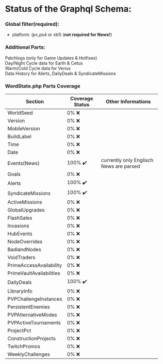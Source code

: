 # Status of the Graphql Schema:

### Global filter(required):

-  platform:  (pc,ps4 or xb1)  (**not required for News!**)

### Additional Parts:

Patchlogs (only  for Game  Updates & Hotfixes)  
Day/Night Cycle data for Earth & Cetus   
Warm/Cold Cycle data for Venus  
Data History for Alerts, DailyDeals & SyndicateMissions   


### WordState.php Parts Coverage

| Section                  | Coverage Status         | Other Informations                       |
| ------------------------ | ----------------------- | ---------------------------------------- |
| WorldSeed                | 0% :x:                  |                                          |
| Version                  | 0% :x:                  |                                          |
| MobileVersion            | 0% :x:                  |                                          |
| BuildLabel               | 0% :x:                  |                                          |
| Time                     | 0% :x:                  |                                          |
| Date                     | 0% :x:                  |                                          |
| Events(News)             | 100% :heavy_check_mark: | currently  only Englisch News are parsed |
| Goals                    | 0% :x:                  |                                          |
| Alerts                   | 100% :heavy_check_mark: |                                          |
| SyndicateMissions        | 100% :heavy_check_mark: |                                          |
| ActiveMissions           | 0% :x:                  |                                          |
| GlobalUpgrades           | 0% :x:                  |                                          |
| FlashSales               | 0% :x:                  |                                          |
| Invasions                | 0% :x:                  |                                          |
| HubEvents                | 0% :x:                  |                                          |
| NodeOverrides            | 0% :x:                  |                                          |
| BadlandNodes             | 0% :x:                  |                                          |
| VoidTraders              | 0% :x:                  |                                          |
| PrimeAccessAvailability  | 0% :x:                  |                                          |
| PrimeVaultAvailabilities | 0% :x:                  |                                          |
| DailyDeals               | 100% :heavy_check_mark: |                                          |
| LibraryInfo              | 0% :x:                  |                                          |
| PVPChallengeInstances    | 0% :x:                  |                                          |
| PersistentEnemies        | 0% :x:                  |                                          |
| PVPAlternativeModes      | 0% :x:                  |                                          |
| PVPActiveTournaments     | 0% :x:                  |                                          |
| ProjectPct               | 0% :x:                  |                                          |
| ConstructionProjects     | 0% :x:                  |                                          |
| TwitchPromos             | 0% :x:                  |                                          |
| WeeklyChallenges         | 0% :x:                  |                                          |



